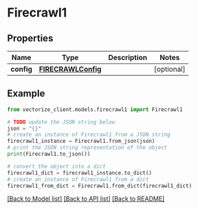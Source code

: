 # Firecrawl1


## Properties

Name | Type | Description | Notes
------------ | ------------- | ------------- | -------------
**config** | [**FIRECRAWLConfig**](FIRECRAWLConfig.md) |  | [optional] 

## Example

```python
from vectorize_client.models.firecrawl1 import Firecrawl1

# TODO update the JSON string below
json = "{}"
# create an instance of Firecrawl1 from a JSON string
firecrawl1_instance = Firecrawl1.from_json(json)
# print the JSON string representation of the object
print(Firecrawl1.to_json())

# convert the object into a dict
firecrawl1_dict = firecrawl1_instance.to_dict()
# create an instance of Firecrawl1 from a dict
firecrawl1_from_dict = Firecrawl1.from_dict(firecrawl1_dict)
```
[[Back to Model list]](../README.md#documentation-for-models) [[Back to API list]](../README.md#documentation-for-api-endpoints) [[Back to README]](../README.md)


